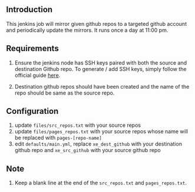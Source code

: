 ## Introduction
This jenkins job will mirror given github repos to a targeted github account and periodically update the mirrors. It runs once a day at 11:00 pm.

## Requirements

1. Ensure the jenkins node has SSH keys paired with both the source and destination Github repo. To generate / add SSH keys, simply follow the official guide [here](https://help.github.com/categories/ssh/).

2. Destination github repos should have been created and the name of the repo should be same as the source repo.

## Configuration

1. update `files/src_repos.txt` with your source repos
2. update `files/pages_repos.txt` with your source repos whose name will be replaced with `pages-[repo-name]`
3. edit `defaults/main.yml`, replace `xe_dest_github` with your destination github repo and `xe_src_github` with your source github repo

## Note

1. Keep a blank line at the end of the `src_repos.txt` and `pages_repos.txt`.
